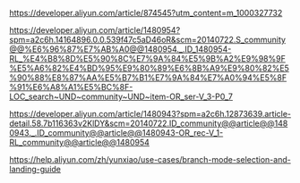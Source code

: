
https://developer.aliyun.com/article/874545?utm_content=m_1000327732

https://developer.aliyun.com/article/1480954?spm=a2c6h.14164896.0.0.539f47c5aD46oR&scm=20140722.S_community@@%E6%96%87%E7%AB%A0@@1480954._.ID_1480954-RL_%E4%B8%8D%E5%90%8C%E7%9A%84%E5%9B%A2%E9%98%9F%E5%A6%82%E4%BD%95%E9%80%89%E6%8B%A9%E9%80%82%E5%90%88%E8%87%AA%E5%B7%B1%E7%9A%84%E7%A0%94%E5%8F%91%E6%A8%A1%E5%BC%8F-LOC_search~UND~community~UND~item-OR_ser-V_3-P0_7

https://developer.aliyun.com/article/1480943?spm=a2c6h.12873639.article-detail.58.7b116363v2KlDY&scm=20140722.ID_community@@article@@1480943._.ID_community@@article@@1480943-OR_rec-V_1-RL_community@@article@@1480954

https://help.aliyun.com/zh/yunxiao/use-cases/branch-mode-selection-and-landing-guide